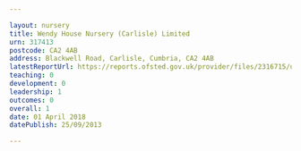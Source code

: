 ```yaml
---

layout: nursery
title: Wendy House Nursery (Carlisle) Limited
urn: 317413
postcode: CA2 4AB
address: Blackwell Road, Carlisle, Cumbria, CA2 4AB
latestReportUrl: https://reports.ofsted.gov.uk/provider/files/2316715/urn/317413.pdf
teaching: 0
development: 0
leadership: 1
outcomes: 0
overall: 1
date: 01 April 2018 
datePublish: 25/09/2013

---
```


